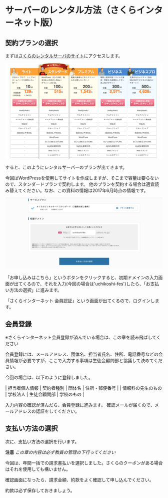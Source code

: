 # サーバーのレンタル方法（さくらインターネット版）

## 契約プランの選択

まずは[さくらのレンタルサーバのサイト](http://sakura.ne.jp)にアクセスします。

![rental-plans](/img/sakura/sakura_rental_plans.png)

すると、このようにレンタルサーバーのプランが出てきます。

今回はWordPressを使用してサイトを作成しますが、そこまで容量は要らないので、スタンダードプランで契約します。
他のプランを契約する場合は適宜読み替えてください。なお、この資料の情報は2017年6月時点の情報です。

![init-domain](/img/sakura/sakura_init_domain.png)

「お申し込みはこちら」というボタンをクリックすると、初期ドメインの入力画面が出てくるので、それを入力(今回の場合は'uchikoshi-fes')したら、「お支払い方法の選択」に進みます。

「さくらインターネット 会員認証」という画面が出てくるので、ログインします。

## 会員登録

※さくらインターネット会員登録が済んでいる場合は、この章を読み飛ばしてください


会員登録には、メールアドレス、団体名、担当者氏名、住所、電話番号などの会員情報が必要ですが、ここで入力する事項は生徒会顧問部と協議して決めてください。

今回の場合は、以下のように登録しました。

| 担当者個人情報 | 契約者種別 | 団体名 | 住所・郵便番号 |
| 情報科の先生のもの | 学校法人 | 生徒会顧問部 | 学校のもの |

入力内容の確認が済んだら、会員登録に進みます。
確認メールが届くので、メールアドレスの認証をしてください。


## 支払い方法の選択

次に、支払い方法の選択を行います。

**注意**
*この章の内容は必ず教員の管理の下行ってください*

今回は、年間一括での請求書払いを選択しました。さくらのクーポンがある場合はそれを使用しても構いません。

確認画面になったら、請求金額、約款をよく確認して申し込んでください。

約款は必ず保存しておきましょう。

